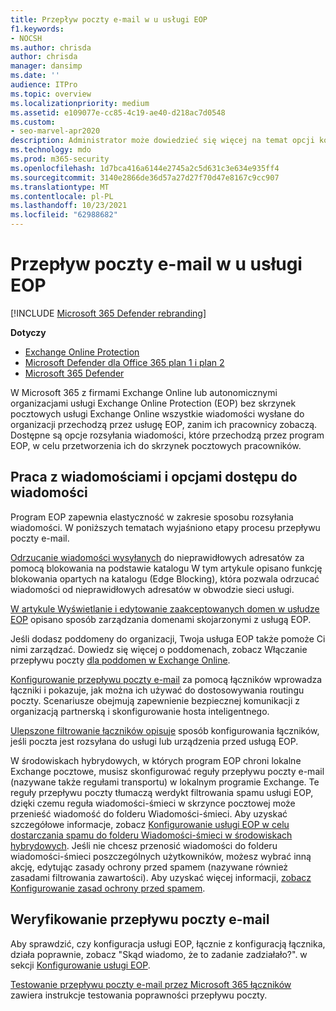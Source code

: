 ```yaml
---
title: Przepływ poczty e-mail w u usługi EOP
f1.keywords:
- NOCSH
ms.author: chrisda
author: chrisda
manager: dansimp
ms.date: ''
audience: ITPro
ms.topic: overview
ms.localizationpriority: medium
ms.assetid: e109077e-cc85-4c19-ae40-d218ac7d0548
ms.custom:
- seo-marvel-apr2020
description: Administrator może dowiedzieć się więcej na temat opcji konfigurowania przepływu poczty e-mail i routingu w u Exchange Online Protection (EOP).
ms.technology: mdo
ms.prod: m365-security
ms.openlocfilehash: 1d7bca416a6144e2745a2c5d631c3e634e935ff4
ms.sourcegitcommit: 3140e2866de36d57a27d27f70d47e8167c9cc907
ms.translationtype: MT
ms.contentlocale: pl-PL
ms.lasthandoff: 10/23/2021
ms.locfileid: "62988682"
---
```

# <a name="mail-flow-in-eop"></a>Przepływ poczty e-mail w u usługi EOP

[!INCLUDE [Microsoft 365 Defender rebranding](../includes/microsoft-defender-for-office.md)]

**Dotyczy**
- [Exchange Online Protection](exchange-online-protection-overview.md)
- [Microsoft Defender dla Office 365 plan 1 i plan 2](defender-for-office-365.md)
- [Microsoft 365 Defender](../defender/microsoft-365-defender.md)

W Microsoft 365 z firmami Exchange Online lub autonomicznymi organizacjami usługi Exchange Online Protection (EOP) bez skrzynek pocztowych usługi Exchange Online wszystkie wiadomości wysłane do organizacji przechodzą przez usługę EOP, zanim ich pracownicy zobaczą. Dostępne są opcje rozsyłania wiadomości, które przechodzą przez program EOP, w celu przetworzenia ich do skrzynek pocztowych pracowników.

## <a name="working-with-messages-and-message-access-options"></a>Praca z wiadomościami i opcjami dostępu do wiadomości

Program EOP zapewnia elastyczność w zakresie sposobu rozsyłania wiadomości. W poniższych tematach wyjaśniono etapy procesu przepływu poczty e-mail.

[Odrzucanie wiadomości wysyłanych](/exchange/mail-flow-best-practices/use-directory-based-edge-blocking) do nieprawidłowych adresatów za pomocą blokowania na podstawie katalogu W tym artykule opisano funkcję blokowania opartych na katalogu (Edge Blocking), która pozwala odrzucać wiadomości od nieprawidłowych adresatów w obwodzie sieci usługi.

[W artykule Wyświetlanie i edytowanie zaakceptowanych domen w usłudze EOP](/exchange/mail-flow-best-practices/manage-accepted-domains/manage-accepted-domains) opisano sposób zarządzania domenami skojarzonymi z usługą EOP.

Jeśli dodasz poddomeny do organizacji, Twoja usługa EOP także pomoże Ci nimi zarządzać. Dowiedz się więcej o poddomenach, zobacz Włączanie przepływu poczty [dla poddomen w Exchange Online](/exchange/mail-flow-best-practices/manage-accepted-domains/enable-mail-flow-for-subdomains).

[Konfigurowanie przepływu poczty e-mail](/exchange/mail-flow-best-practices/use-connectors-to-configure-mail-flow/use-connectors-to-configure-mail-flow) za pomocą łączników wprowadza łączniki i pokazuje, jak można ich używać do dostosowywania routingu poczty. Scenariusze obejmują zapewnienie bezpiecznej komunikacji z organizacją partnerską i skonfigurowanie hosta inteligentnego.

[Ulepszone filtrowanie łączników opisuje](/exchange/mail-flow-best-practices/use-connectors-to-configure-mail-flow/enhanced-filtering-for-connectors) sposób konfigurowania łączników, jeśli poczta jest rozsyłana do usługi lub urządzenia przed usługą EOP.

W środowiskach hybrydowych, w których program EOP chroni lokalne Exchange pocztowe, musisz skonfigurować reguły przepływu poczty e-mail (nazywane także regułami transportu) w lokalnym programie Exchange. Te reguły przepływu poczty tłumaczą werdykt filtrowania spamu usługi EOP, dzięki czemu reguła wiadomości-śmieci w skrzynce pocztowej może przenieść wiadomość do folderu Wiadomości-śmieci. Aby uzyskać szczegółowe informacje, zobacz [Konfigurowanie usługi EOP w celu dostarczania spamu do folderu Wiadomości-śmieci w środowiskach hybrydowych](/exchange/standalone-eop/configure-eop-spam-protection-hybrid). Jeśli nie chcesz przenosić wiadomości do folderu wiadomości-śmieci poszczególnych użytkowników, możesz wybrać inną akcję, edytując zasady ochrony przed spamem (nazywane również zasadami filtrowania zawartości). Aby uzyskać więcej informacji, [zobacz Konfigurowanie zasad ochrony przed spamem](configure-your-spam-filter-policies.md).

## <a name="verify-mail-flow"></a>Weryfikowanie przepływu poczty e-mail

Aby sprawdzić, czy konfiguracja usługi EOP, łącznie z konfiguracją łącznika, działa poprawnie, zobacz "Skąd wiadomo, że to zadanie zadziałało?". w sekcji [Konfigurowanie usługi EOP](/exchange/standalone-eop/set-up-your-eop-service).

[Testowanie przepływu poczty e-mail przez Microsoft 365 łączników](/exchange/mail-flow-best-practices/test-mail-flow) zawiera instrukcje testowania poprawności przepływu poczty.
